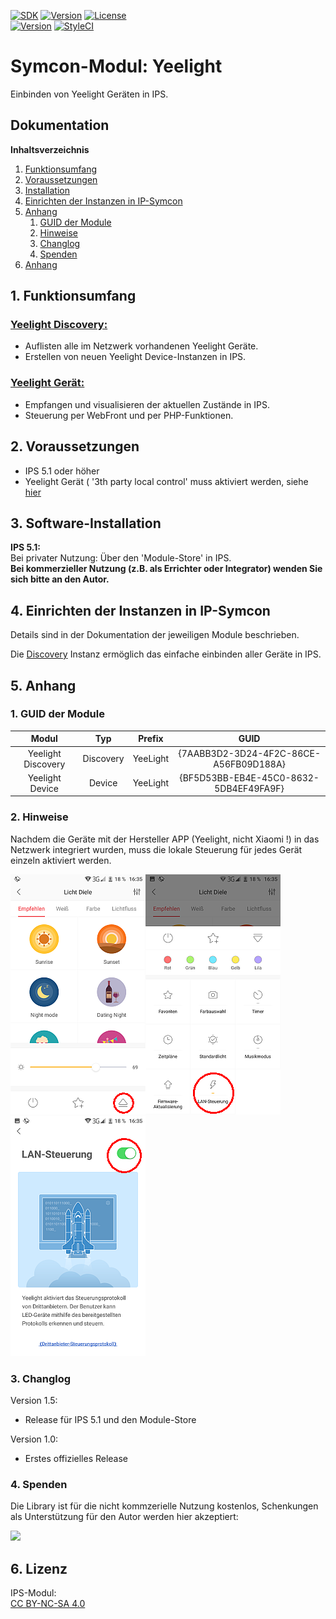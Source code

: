 [![SDK](https://img.shields.io/badge/Symcon-PHPModul-red.svg)](https://www.symcon.de/service/dokumentation/entwicklerbereich/sdk-tools/sdk-php/)
[![Version](https://img.shields.io/badge/Modul%20Version-1.5-blue.svg)]()
[![License](https://img.shields.io/badge/License-CC%20BY--NC--SA%204.0-green.svg)](https://creativecommons.org/licenses/by-nc-sa/4.0/)  
[![Version](https://img.shields.io/badge/Symcon%20Version-5.1%20%3E-green.svg)](https://www.symcon.de/forum/threads/30857-IP-Symcon-5-1-%28Stable%29-Changelog)
[![StyleCI](https://styleci.io/repos/186269467/shield?style=flat)](https://styleci.io/repos/186269467)  

# Symcon-Modul: Yeelight
Einbinden von Yeelight Geräten in IPS.  

## Dokumentation

**Inhaltsverzeichnis**

1. [Funktionsumfang](#1-funktionsumfang)  
2. [Voraussetzungen](#2-voraussetzungen)  
3. [Installation](#3-installation)  
4. [Einrichten der Instanzen in IP-Symcon](#4-einrichten-der-instanzen-in-ip-symcon)
5. [Anhang](#5-anhang)  
    1. [GUID der Module](#1-guid-der-module)
    2. [Hinweise](#2-hinweise)
    3. [Changlog](#3-changlog)
    4. [Spenden](#4-spenden)
6. [Anhang](#6-anhang)  

## 1. Funktionsumfang


### [Yeelight Discovery:](YeelightDiscovery/)  

 - Auflisten alle im Netzwerk vorhandenen Yeelight Geräte.  
 - Erstellen von neuen Yeelight Device-Instanzen in IPS.  

### [Yeelight Gerät:](YeelightDevice/)  

 - Empfangen und visualisieren der aktuellen Zustände in IPS.  
 - Steuerung per WebFront und per PHP-Funktionen.  

## 2. Voraussetzungen

 - IPS 5.1 oder höher  
 - Yeelight Gerät ( '3th party local control' muss aktiviert werden, siehe [hier](#2-hinweise)  

## 3. Software-Installation

**IPS 5.1:**  
   Bei privater Nutzung:
     Über den 'Module-Store' in IPS.  
   **Bei kommerzieller Nutzung (z.B. als Errichter oder Integrator) wenden Sie sich bitte an den Autor.**  

## 4. Einrichten der Instanzen in IP-Symcon

Details sind in der Dokumentation der jeweiligen Module beschrieben.  

Die [Discovery](YeelightDiscovery/) Instanz ermöglich das einfache einbinden aller Geräte in IPS.  


## 5. Anhang

###  1. GUID der Module

 
| Modul              | Typ          |Prefix    | GUID                                   |
| :----------------: | :----------: | :------: | :------------------------------------: |
| Yeelight Discovery | Discovery    | YeeLight | {7AABB3D2-3D24-4F2C-86CE-A56FB09D188A} |
| Yeelight Device    | Device       | YeeLight | {BF5D53BB-EB4E-45C0-8632-5DB4EF49FA9F} |


### 2. Hinweise  

Nachdem die Geräte mit der Hersteller APP (Yeelight, nicht Xiaomi !) in das Netzwerk integriert wurden, muss die lokale Steuerung für jedes Gerät einzeln aktiviert werden.  

![App1](imgs/app1.png)![App2](imgs/app2.png)![App3](imgs/app3.png)  

### 3. Changlog

Version 1.5:  
 - Release für IPS 5.1 und den Module-Store  

Version 1.0:  
 - Erstes offizielles Release  

### 4. Spenden  
  
  Die Library ist für die nicht kommzerielle Nutzung kostenlos, Schenkungen als Unterstützung für den Autor werden hier akzeptiert:  

<a href="https://www.paypal.com/cgi-bin/webscr?cmd=_s-xclick&hosted_button_id=G2SLW2MEMQZH2" target="_blank"><img src="https://www.paypalobjects.com/de_DE/DE/i/btn/btn_donate_LG.gif" border="0" /></a>

## 6. Lizenz

  IPS-Modul:  
  [CC BY-NC-SA 4.0](https://creativecommons.org/licenses/by-nc-sa/4.0/)  
 
